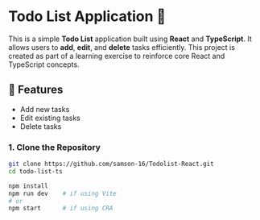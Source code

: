 # Todo List Application 📝

This is a simple **Todo List** application built using **React** and **TypeScript**. It allows users to **add**, **edit**, and **delete** tasks efficiently. This project is created as part of a learning exercise to reinforce core React and TypeScript concepts.

## 🚀 Features

- Add new tasks
- Edit existing tasks
- Delete tasks

### 1. Clone the Repository

```bash
git clone https://github.com/samson-16/Todolist-React.git
cd todo-list-ts

npm install
npm run dev    # if using Vite
# or
npm start      # if using CRA

